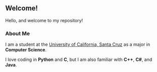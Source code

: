 ## Welcome!

Hello, and welcome to my repository!

### About Me

I am a student at the [University of California, Santa Cruz](https://www.ucsc.edu/)
as a major in **Computer Science**.

I love coding in **Python** and **C**, but I am also familiar with **C++**, **C#**, and **Java**.
